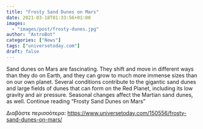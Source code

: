 ```yaml
---
title: "Frosty Sand Dunes on Mars"
date: 2021-03-18T01:33:56+01:00
images:
  - "images/post/frosty-dunes.jpg"
author: "AstroBot"
categories: ["News"]
tags: ["universetoday.com"]
draft: false
---
```


Sand dunes on Mars are fascinating. They shift and move in different ways than they do on Earth, and they can grow to much more immense sizes than on our own planet. Several conditions contribute to the gigantic sand dunes and large fields of dunes that can form on the Red Planet, including its low gravity and air pressure. Seasonal changes affect the Martian sand dunes, as well.  Continue reading “Frosty Sand Dunes on Mars” 

Διαβάστε περισσότερα: https://www.universetoday.com/150556/frosty-sand-dunes-on-mars/
